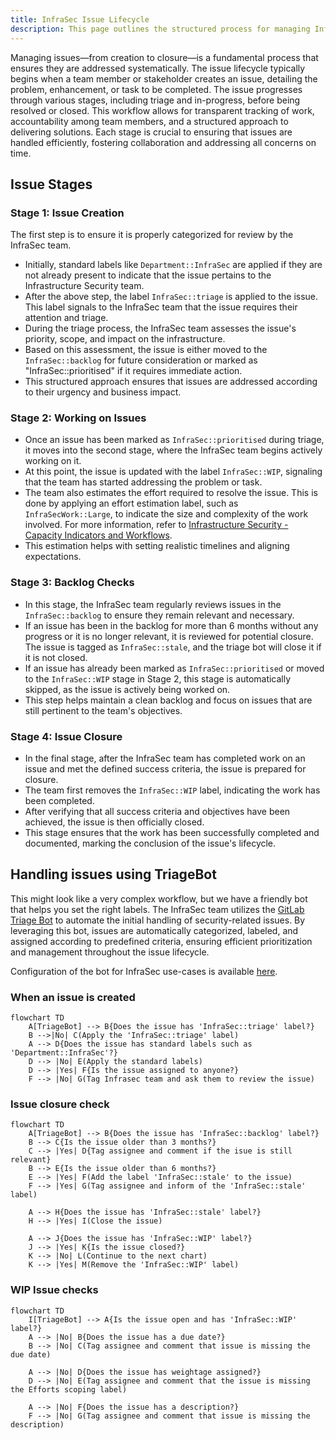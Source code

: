```yaml
---
title: InfraSec Issue Lifecycle
description: This page outlines the structured process for managing InfraSec issues from creation to closure. It includes clear stages such as issue triage, prioritization, backlog checks, and closure, ensuring efficient tracking, timely resolution, and accountability through systematic labeling and workflows
---
```


Managing issues—from creation to closure—is a fundamental process that ensures they are addressed systematically. The issue lifecycle typically begins when a team member or stakeholder creates an issue, detailing the problem, enhancement, or task to be completed. The issue progresses through various stages, including triage and in-progress, before being resolved or closed. This workflow allows for transparent tracking of work, accountability among team members, and a structured approach to delivering solutions. Each stage is crucial to ensuring that issues are handled efficiently, fostering collaboration and addressing all concerns on time.

## Issue Stages

### Stage 1: Issue Creation

The first step is to ensure it is properly categorized for review by the InfraSec team.

- Initially, standard labels like `Department::InfraSec` are applied if they are not already present to indicate that the issue pertains to the Infrastructure Security team.
- After the above step, the label `InfraSec::triage` is applied to the issue. This label signals to the InfraSec team that the issue requires their attention and triage.
- During the triage process, the InfraSec team assesses the issue's priority, scope, and impact on the infrastructure.
- Based on this assessment, the issue is either moved to the `InfraSec::backlog` for future consideration or marked as "InfraSec::prioritised" if it requires immediate action.
- This structured approach ensures that issues are addressed according to their urgency and business impact.

### Stage 2: Working on Issues

- Once an issue has been marked as `InfraSec::prioritised` during triage, it moves into the second stage, where the InfraSec team begins actively working on it.
- At this point, the issue is updated with the label `InfraSec::WIP`, signaling that the team has started addressing the problem or task.
- The team also estimates the effort required to resolve the issue. This is done by applying an effort estimation label, such as `InfraSecWork::Large`, to indicate the size and complexity of the work involved. For more information, refer to [Infrastructure Security - Capacity Indicators and Workflows](../metrics/capacity/#effort-classification).
- This estimation helps with setting realistic timelines and aligning expectations.

### Stage 3: Backlog Checks

- In this stage, the InfraSec team regularly reviews issues in the `InfraSec::backlog` to ensure they remain relevant and necessary.
- If an issue has been in the backlog for more than 6 months without any progress or it is no longer relevant, it is reviewed for potential closure. The issue is tagged as `InfraSec::stale`, and the triage bot will close it if it is not closed.
- If an issue has already been marked as `InfraSec::prioritised` or moved to the `InfraSec::WIP` stage in Stage 2, this stage is automatically skipped, as the issue is actively being worked on.
- This step helps maintain a clean backlog and focus on issues that are still pertinent to the team's objectives.

### Stage 4: Issue Closure

- In the final stage, after the InfraSec team has completed work on an issue and met the defined success criteria, the issue is prepared for closure.
- The team first removes the `InfraSec::WIP` label, indicating the work has been completed.
- After verifying that all success criteria and objectives have been achieved, the issue is then officially closed.
- This stage ensures that the work has been successfully completed and documented, marking the conclusion of the issue's lifecycle.

## Handling issues using TriageBot

This might look like a very complex workflow, but we have a friendly bot that helps you set the right labels. The InfraSec team utilizes the [GitLab Triage Bot](/handbook/support/readiness/operations/docs/gitlab/triage_bot/) to automate the initial handling of security-related issues. By leveraging this bot, issues are automatically categorized, labeled, and assigned according to predefined criteria, ensuring efficient prioritization and management throughout the issue lifecycle.

Configuration of the bot for InfraSec use-cases is available [here](https://gitlab.com/gitlab-com/gl-security/product-security/infrastructure-security/automation/infrasec-triage-bot/-/tree/main).

### When an issue is created

```mermaid
flowchart TD
    A[TriageBot] --> B{Does the issue has 'InfraSec::triage' label?}
    B -->|No| C(Apply the 'InfraSec::triage' label)
    A --> D{Does the issue has standard labels such as 'Department::InfraSec'?}
    D --> |No| E(Apply the standard labels)
    D --> |Yes| F{Is the issue assigned to anyone?}
    F --> |No| G(Tag Infrasec team and ask them to review the issue)
```

### Issue closure check

```mermaid
flowchart TD
    A[TriageBot] --> B{Does the issue has 'InfraSec::backlog' label?}
    B --> C{Is the issue older than 3 months?}
    C --> |Yes| D{Tag assignee and comment if the isue is still relevant}
    B --> E{Is the issue older than 6 months?}
    E --> |Yes| F(Add the label 'InfraSec::stale' to the issue)
    F --> |Yes| G(Tag assignee and inform of the 'InfraSec::stale' label)

    A --> H{Does the issue has 'InfraSec::stale' label?}
    H --> |Yes| I(Close the issue)

    A --> J{Does the issue has 'InfraSec::WIP' label?}
    J --> |Yes| K{Is the issue closed?}
    K --> |No| L(Continue to the next chart)
    K --> |Yes| M(Remove the 'InfraSec::WIP' label)
```

### WIP Issue checks

```mermaid
flowchart TD
    I[TriageBot] --> A{Is the issue open and has 'InfraSec::WIP' label?}
    A --> |No| B{Does the issue has a due date?}
    B --> |No| C(Tag assignee and comment that issue is missing the due date)

    A --> |No| D{Does the issue has weightage assigned?}
    D --> |No| E(Tag assignee and comment that the issue is missing the Efforts scoping label)

    A --> |No| F{Does the issue has a description?}
    F --> |No| G(Tag assignee and comment that issue is missing the description)
```
